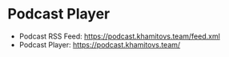 # Podcast Player

- Podcast RSS Feed: https://podcast.khamitovs.team/feed.xml
- Podcast Player: https://podcast.khamitovs.team/
